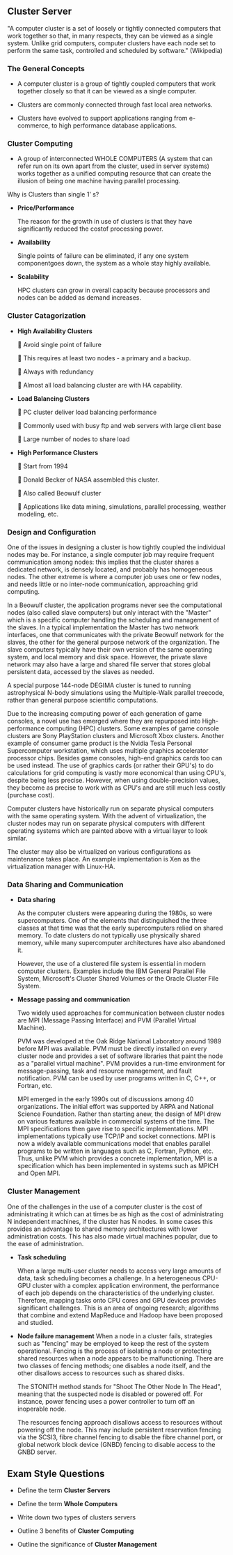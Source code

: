 ## Cluster Server
"A computer cluster is a set of loosely or tightly connected computers that work together so that, in many respects, they can be viewed as a single system. Unlike grid computers, computer clusters have each node set to perform the same task, controlled and scheduled by software." (Wikipedia)
### The General Concepts
* A computer cluster is a group of tightly coupled computers that work together closely so that it can be viewed as a single computer.

* Clusters are commonly connected through fast local area networks.

* Clusters have evolved to support applications ranging from e-commerce, to high performance database applications.
### Cluster Computing

* A group of interconnected WHOLE COMPUTERS (A system that can refer run on its own apart from the cluster, used in server systems) works together as a unified computing resource that can create the illusion of being one machine having parallel processing.

Why is Clusters than single 1’ s?
* **Price/Performance**

  The reason for the growth in use of clusters is that they have significantly reduced the costof processing power.
* **Availability**

  Single points of failure can be eliminated, if any one system componentgoes down, the system as a whole stay highly available.
* **Scalability**

  HPC clusters can grow in overall capacity because processors and nodes can be added as demand increases.
### Cluster Catagorization
* **High Availability Clusters**

   Avoid single point of failure
  
   This requires at least two nodes - a primary and a backup.
  
   Always with redundancy
  
   Almost all load balancing cluster are with HA capability.
* **Load Balancing Clusters**

   PC cluster deliver load balancing performance
  
   Commonly used with busy ftp and web servers with large client base
  
   Large number of nodes to share load
* **High Performance Clusters**

   Start from 1994
  
   Donald Becker of NASA assembled this cluster.
  
   Also called Beowulf cluster
  
   Applications like data mining, simulations, parallel processing, weather modeling, etc.
### Design and Configuration
One of the issues in designing a cluster is how tightly coupled the individual nodes may be. For instance, a single computer job may require frequent communication among nodes: this implies that the cluster shares a dedicated network, is densely located, and probably has homogeneous nodes. The other extreme is where a computer job uses one or few nodes, and needs little or no inter-node communication, approaching grid computing.

In a Beowulf cluster, the application programs never see the computational nodes (also called slave computers) but only interact with the "Master" which is a specific computer handling the scheduling and management of the slaves. In a typical implementation the Master has two network interfaces, one that communicates with the private Beowulf network for the slaves, the other for the general purpose network of the organization. The slave computers typically have their own version of the same operating system, and local memory and disk space. However, the private slave network may also have a large and shared file server that stores global persistent data, accessed by the slaves as needed.

A special purpose 144-node DEGIMA cluster is tuned to running astrophysical N-body simulations using the Multiple-Walk parallel treecode, rather than general purpose scientific computations.

Due to the increasing computing power of each generation of game consoles, a novel use has emerged where they are repurposed into High-performance computing (HPC) clusters. Some examples of game console clusters are Sony PlayStation clusters and Microsoft Xbox clusters. Another example of consumer game product is the Nvidia Tesla Personal Supercomputer workstation, which uses multiple graphics accelerator processor chips. Besides game consoles, high-end graphics cards too can be used instead. The use of graphics cards (or rather their GPU's) to do calculations for grid computing is vastly more economical than using CPU's, despite being less precise. However, when using double-precision values, they become as precise to work with as CPU's and are still much less costly (purchase cost).

Computer clusters have historically run on separate physical computers with the same operating system. With the advent of virtualization, the cluster nodes may run on separate physical computers with different operating systems which are painted above with a virtual layer to look similar.

The cluster may also be virtualized on various configurations as maintenance takes place. An example implementation is Xen as the virtualization manager with Linux-HA.
### Data Sharing and Communication
* **Data sharing**

  As the computer clusters were appearing during the 1980s, so were supercomputers. One of the elements that distinguished the three classes at that time was that the early supercomputers relied on shared memory. To date clusters do not typically use physically shared memory, while many supercomputer architectures have also abandoned it.
  
  However, the use of a clustered file system is essential in modern computer clusters. Examples include the IBM General Parallel File System, Microsoft's Cluster Shared Volumes or the Oracle Cluster File System.
  
* **Message passing and communication**

  Two widely used approaches for communication between cluster nodes are MPI (Message Passing Interface) and PVM (Parallel Virtual Machine).
  
  PVM was developed at the Oak Ridge National Laboratory around 1989 before MPI was available. PVM must be directly installed on every cluster node and provides a set of software libraries that paint the node as a "parallel virtual machine". PVM provides a run-time environment for message-passing, task and resource management, and fault notification. PVM can be used by user programs written in C, C++, or Fortran, etc.
  
  MPI emerged in the early 1990s out of discussions among 40 organizations. The initial effort was supported by ARPA and National Science Foundation. Rather than starting anew, the design of MPI drew on various features available in commercial systems of the time. The MPI specifications then gave rise to specific implementations. MPI implementations typically use TCP/IP and socket connections. MPI is now a widely available communications model that enables parallel programs to be written in languages such as C, Fortran, Python, etc. Thus, unlike PVM which provides a concrete implementation, MPI is a specification which has been implemented in systems such as MPICH and Open MPI.
  
### Cluster Management
One of the challenges in the use of a computer cluster is the cost of administrating it which can at times be as high as the cost of administrating N independent machines, if the cluster has N nodes.
In some cases this provides an advantage to shared memory architectures with lower administration costs.
This has also made virtual machines popular, due to the ease of administration.

* **Task scheduling**

  When a large multi-user cluster needs to access very large amounts of data, task scheduling becomes a challenge. In a heterogeneous CPU-GPU cluster with a complex application environment, the performance of each job depends on the characteristics of the underlying cluster. Therefore, mapping tasks onto CPU cores and GPU devices provides significant challenges. This is an area of ongoing research; algorithms that combine and extend MapReduce and Hadoop have been proposed and studied.
* **Node failure management**
  When a node in a cluster fails, strategies such as "fencing" may be employed to keep the rest of the system operational.  Fencing is the process of isolating a node or protecting shared resources when a node appears to be malfunctioning. There are two classes of fencing methods; one disables a node itself, and the other disallows access to resources such as shared disks.
  
  The STONITH method stands for "Shoot The Other Node In The Head", meaning that the suspected node is disabled or powered off. For instance, power fencing uses a power controller to turn off an inoperable node.
  
  The resources fencing approach disallows access to resources without powering off the node. This may include persistent reservation fencing via the SCSI3, fibre channel fencing to disable the fibre channel port, or global network block device (GNBD) fencing to disable access to the GNBD server.
  
## Exam Style Questions
* Define the term **Cluster Servers**

* Define the term **Whole Computers**

* Write down two types of clusters servers

* Outline 3 benefits of **Cluster Computing**

* Outline the significance of **Cluster Management**

